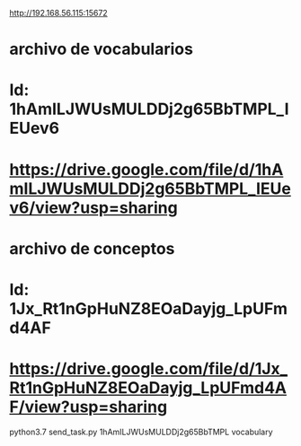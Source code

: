 http://192.168.56.115:15672


# archivo de vocabularios
# Id: 1hAmILJWUsMULDDj2g65BbTMPL_IEUev6
# https://drive.google.com/file/d/1hAmILJWUsMULDDj2g65BbTMPL_IEUev6/view?usp=sharing

# archivo de conceptos
# Id: 1Jx_Rt1nGpHuNZ8EOaDayjg_LpUFmd4AF
# https://drive.google.com/file/d/1Jx_Rt1nGpHuNZ8EOaDayjg_LpUFmd4AF/view?usp=sharing

python3.7 send_task.py 1hAmILJWUsMULDDj2g65BbTMPL vocabulary